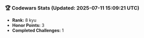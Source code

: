 ### 🏆 Codewars Stats (Updated: 2025-07-11 15:09:21 UTC)

- **Rank:** 8 kyu
- **Honor Points:** 3
- **Completed Challenges:** 1
